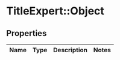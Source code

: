 # TitleExpert::Object

## Properties
Name | Type | Description | Notes
------------ | ------------- | ------------- | -------------


